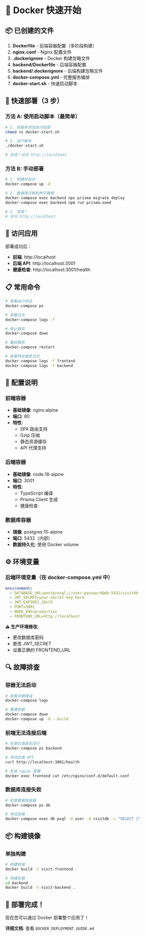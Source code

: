 # 🐳 Docker 快速开始

## 📦 已创建的文件

1. **Dockerfile** - 前端容器配置（多阶段构建）
2. **nginx.conf** - Nginx 配置文件
3. **.dockerignore** - Docker 构建忽略文件
4. **backend/Dockerfile** - 后端容器配置
5. **backend/.dockerignore** - 后端构建忽略文件
6. **docker-compose.yml** - 完整服务编排
7. **docker-start.sh** - 快速启动脚本

## 🚀 快速部署（3 步）

### 方法 A: 使用启动脚本（最简单）

```bash
# 1. 给脚本添加执行权限
chmod +x docker-start.sh

# 2. 运行脚本
./docker-start.sh

# 完成！访问 http://localhost
```

### 方法 B: 手动部署

```bash
# 1. 构建并启动
docker-compose up -d

# 2. 数据库迁移和种子数据
docker-compose exec backend npx prisma migrate deploy
docker-compose exec backend npm run prisma:seed

# 3. 完成！
# 访问 http://localhost
```

## 🎯 访问应用

部署成功后：

- **前端**: http://localhost
- **后端 API**: http://localhost:3001
- **健康检查**: http://localhost:3001/health

## 📋 常用命令

```bash
# 查看运行状态
docker-compose ps

# 查看日志
docker-compose logs -f

# 停止服务
docker-compose down

# 重启服务
docker-compose restart

# 查看特定服务日志
docker-compose logs -f frontend
docker-compose logs -f backend
```

## 🔧 配置说明

### 前端容器
- **基础镜像**: nginx:alpine
- **端口**: 80
- **特性**: 
  - SPA 路由支持
  - Gzip 压缩
  - 静态资源缓存
  - API 代理支持

### 后端容器
- **基础镜像**: node:18-alpine
- **端口**: 3001
- **特性**:
  - TypeScript 编译
  - Prisma Client 生成
  - 健康检查

### 数据库容器
- **镜像**: postgres:15-alpine
- **端口**: 5432（内部）
- **数据持久化**: 使用 Docker volume

## ⚙️ 环境变量

### 后端环境变量（在 docker-compose.yml 中）

```yaml
environment:
  - DATABASE_URL=postgresql://user:password@db:5432/visitdb
  - JWT_SECRET=your-secret-key-here
  - JWT_EXPIRES_IN=7d
  - PORT=3001
  - NODE_ENV=production
  - FRONTEND_URL=http://localhost
```

**⚠️ 生产环境修改**:
- 更改数据库密码
- 更改 JWT_SECRET
- 设置正确的 FRONTEND_URL

## 🔍 故障排查

### 容器无法启动

```bash
# 查看详细错误
docker-compose logs

# 重建容器
docker-compose down
docker-compose up -d --build
```

### 前端无法连接后端

```bash
# 检查后端是否运行
docker-compose ps backend

# 测试后端 API
curl http://localhost:3001/health

# 检查 nginx 配置
docker exec frontend cat /etc/nginx/conf.d/default.conf
```

### 数据库连接失败

```bash
# 检查数据库容器
docker-compose ps db

# 测试连接
docker-compose exec db psql -U user -d visitdb -c "SELECT 1"
```

## 📦 构建镜像

### 单独构建

```bash
# 构建前端
docker build -t visit-frontend .

# 构建后端
cd backend
docker build -t visit-backend .
```

## 🎊 部署完成！

现在您可以通过 Docker 部署整个应用了！

**详细文档**: 查看 `DOCKER_DEPLOYMENT_GUIDE.md`

